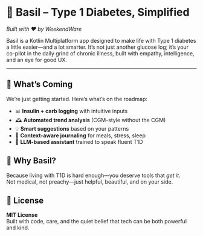 # 🧬 Basil – Type 1 Diabetes, Simplified
*Built with ❤️ by WeekendWare*

Basil is a Kotlin Multiplatform app designed to make life with Type 1 diabetes a little easier—and a lot smarter. It’s not just another glucose log; it’s your co-pilot in the daily grind of chronic illness, built with empathy, intelligence, and an eye for good UX.

---

## 🔮 What’s Coming

We’re just getting started. Here’s what’s on the roadmap:

- 📊 **Insulin + carb logging** with intuitive inputs
- 🕰 **Automated trend analysis** (CGM-style without the CGM)
- 💡 **Smart suggestions** based on your patterns
- 📓 **Context-aware journaling** for meals, stress, sleep
- 🤖 **LLM-based assistant** trained to speak fluent T1D

## 🌱 Why Basil?

Because living with T1D is hard enough—you deserve tools that *get it*.  
Not medical, not preachy—just helpful, beautiful, and on your side.

## 🧼 License

**MIT License**  
Built with code, care, and the quiet belief that tech can be both powerful and kind.
